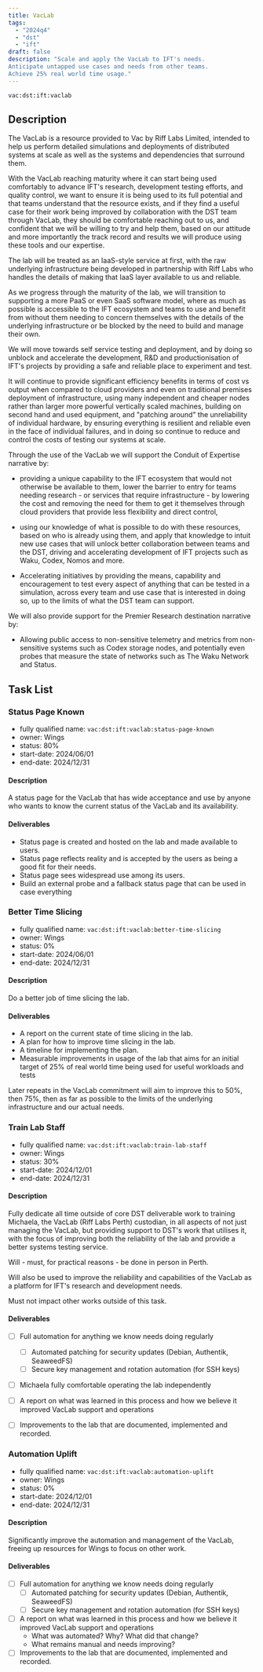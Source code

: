 ```yaml
---
title: VacLab
tags:
  - "2024q4"
  - "dst"
  - "ift"
draft: false
description: "Scale and apply the VacLab to IFT's needs.
Anticipate untapped use cases and needs from other teams.
Achieve 25% real world time usage."
---
```


`vac:dst:ift:vaclab`

## Description

The VacLab is a resource provided to Vac by Riff Labs Limited,
intended to help us perform detailed simulations
and deployments of distributed systems at scale
as well as the systems and dependencies that surround them.

With the VacLab reaching maturity where it can start being used comfortably
to advance IFT's research, development testing efforts, and quality control,
we want to ensure it is being used to its full potential
and that teams understand that the resource exists,
and if they find a useful case for their work being improved
by collaboration with the DST team through VacLab,
they should be comfortable reaching out to us,
and confident that we will be willing to try and help them,
based on our attitude and more importantly the track record
and results we will produce using these tools and our expertise.

The lab will be treated as an IaaS-style service at first,
with the raw underlying infrastructure being developed in partnership with Riff Labs
who handles the details of making that IaaS layer available to us and reliable.

As we progress through the maturity of the lab,
we will transition to supporting a more PaaS or even SaaS software model,
where as much as possible is accessible to the IFT ecosystem and teams
to use and benefit from without them needing to concern themselves with the details of the underlying infrastructure or be blocked by the need to build and manage their own.

We will move towards self service testing and deployment,
and by doing so unblock and accelerate the development, R&D and productionisation
of IFT's projects by providing a safe and reliable place to experiment and test.

It will continue to provide significant efficiency benefits in terms of cost vs output when compared to cloud providers
and even on traditional premises deployment of infrastructure,
using many independent and cheaper nodes
rather than larger more powerful vertically scaled machines,
building on second hand and used equipment,
and "patching around" the unreliability of individual hardware,
by ensuring everything is resilient and reliable even in the face of individual failures,
and in doing so continue to reduce and control the costs of testing our systems at scale.

Through the use of the VacLab
we will support the Conduit of Expertise narrative by:
* providing a unique capability to the IFT ecosystem
  that would not otherwise be available to them,
  lower the barrier to entry for teams needing research -
  or services that require infrastructure -
  by lowering the cost and removing the need for them to get it themselves
  through cloud providers that provide less flexibility and direct control,

* using our knowledge of what is possible to do with these resources,
  based on who is already using them,
  and apply that knowledge to intuit new use cases
  that will unlock better collaboration between teams and the DST,
  driving and accelerating development of IFT projects
  such as Waku, Codex, Nomos and more.

* Accelerating initiatives by providing the means, capability and encouragement
  to test every aspect of anything that can be tested in a simulation,
  across every team and use case that is interested in doing so,
  up to the limits of what the DST team can support.

We will also provide support for the Premier Research destination narrative by:
* Allowing public access to non-sensitive telemetry and metrics from non-sensitive systems such as Codex storage nodes, and potentially even probes that measure the state of networks such as The Waku Network and Status.

## Task List

### Status Page Known

* fully qualified name: `vac:dst:ift:vaclab:status-page-known`
* owner: Wings
* status: 80%
* start-date: 2024/06/01
* end-date: 2024/12/31

#### Description

A status page for the VacLab
that has wide acceptance and use
by anyone who wants to know the current status
of the VacLab and its availability.

#### Deliverables
* Status page is created and hosted on the lab
  and made available to users.
* Status page reflects reality and is accepted by the users
  as being a good fit for their needs.
* Status page sees widespread use among its users.
* Build an external probe and a fallback status page
  that can be used in case everything

### Better Time Slicing

* fully qualified name: `vac:dst:ift:vaclab:better-time-slicing`
* owner: Wings
* status: 0%
* start-date: 2024/06/01
* end-date: 2024/12/31

#### Description
Do a better job of time slicing the lab.

#### Deliverables
* A report on the current state of time slicing in the lab.
* A plan for how to improve time slicing in the lab.
* A timeline for implementing the plan.
* Measurable improvements in usage of the lab
  that aims for an initial target of 25% of real world time
  being used for useful workloads and tests

Later repeats in the VacLab commitment will aim to improve this to 50%,
then 75%, then as far as possible
to the limits of the underlying infrastructure and our actual needs.

### Train Lab Staff
<!-- technically sort of external
and will be done outside of normal DST cadence
but will be managed so as not to disrupt other works
-->

* fully qualified name: `vac:dst:ift:vaclab:train-lab-staff`
* owner: Wings
* status: 30%
* start-date: 2024/12/01
* end-date: 2024/12/31

#### Description
Fully dedicate all time outside of core DST deliverable work
to training Michaela, the VacLab (Riff Labs Perth) custodian,
in all aspects of not just managing the VacLab,
but providing support to DST's work that utilises it,
with the focus of improving both the reliability of the lab
and provide a better systems testing service.

Will - must, for practical reasons - be done in person in Perth.

Will also be used to improve the reliability and capabilities
of the VacLab as a platform for IFT's research and development needs.

Must not impact other works outside of this task.

#### Deliverables
- [ ] Full automation for anything we know needs doing regularly
  - [ ] Automated patching for security updates (Debian, Authentik, SeaweedFS)
  - [ ] Secure key management and rotation automation (for SSH keys)
- [ ] Michaela fully comfortable operating the lab independently
- [ ] A report on what was learned in this process
      and how we believe it improved VacLab support and operations
- [ ] Improvements to the lab that are documented, implemented and recorded.


### Automation Uplift
<!-- technically sort of external
and will be done outside of normal DST cadence
but will be managed so as not to disrupt other works
-->

* fully qualified name: `vac:dst:ift:vaclab:automation-uplift`
* owner: Wings
* status: 0%
* start-date: 2024/12/01
* end-date: 2024/12/31

#### Description
Significantly improve the automation and management of the VacLab,
freeing up resources for Wings to focus on other work.

#### Deliverables
- [ ] Full automation for anything we know needs doing regularly
  - [ ] Automated patching for security updates (Debian, Authentik, SeaweedFS)
  - [ ] Secure key management and rotation automation (for SSH keys)
- [ ] A report on what was learned in this process
      and how we believe it improved VacLab support and operations
  - What was automated? Why? What did that change?
  - What remains manual and needs improving?
- [ ] Improvements to the lab that are documented, implemented and recorded.